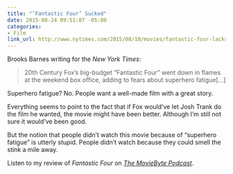 ```yaml
---
title: "‘Fantastic Four’ Sucked"
date: 2015-08-24 09:51:07 -05:00
categories:
- Film
link_url: http://www.nytimes.com/2015/08/10/movies/fantastic-four-lacks-superpowers-at-box-office.html
---
```


Brooks Barnes writing for the *New York Times*:

> 20th Century Fox’s big-budget “Fantastic Four” went down in flames at the weekend box office, adding to fears about superhero fatigue[…]

Superhero fatigue? No. People want a well-made film with a great story.

Everything seems to point to the fact that if Fox would’ve let Josh Trank do the film he wanted, the movie might have been better. Although I’m still not sure it would’ve been good.

But the notion that people didn’t watch this movie because of “superhero fatigue” is utterly stupid. People didn’t watch because they could smell the stink a mile away.

Listen to my review of *Fantastic Four* on [*The MovieByte Podcast*](https://moviebyte.com/mbpodcast/148).
